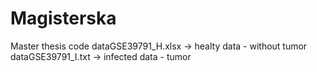 # Magisterska
Master thesis code
dataGSE39791_H.xlsx -> healty data - without tumor
dataGSE39791_I.txt -> infected data - tumor
